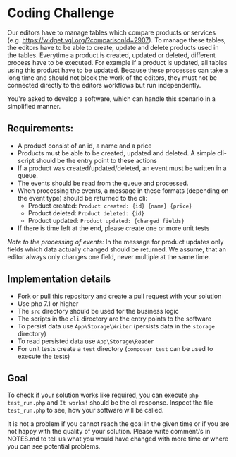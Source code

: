 # Coding Challenge
Our editors have to manage tables which compare products or services (e.g. https://widget.vgl.org/?comparisonId=2907).
To manage these tables, the editors have to be able to create, update and delete products used in the tables.
Everytime a product is created, updated or deleted, different process have to be executed. For example if a product is updated, all tables using this product have to be updated.
Because these processes can take a long time and should not block the work of the editors, they must not be connected directly to the editors workflows but run independently.

You're asked to develop a software, which can handle this scenario in a simplified manner.

## Requirements:
- A product consist of an id, a name and a price
- Products must be able to be created, updated and deleted. A simple cli-script should be the entry point to these actions
- If a product was created/updated/deleted, an event must be written in a queue.
- The events should be read from the queue and processed.
- When processing the events, a message in these formats (depending on the event type) should be returned to the cli:
  - Product created: `Product created: {id} {name} {price}`
  - Product deleted: `Product deleted: {id}`
  - Product updated: `Product updated: {changed fields}`
- If there is time left at the end, please create one or more unit tests

*Note to the processing of events:*
In the message for product updates only fields which data actually changed should be returned. 
We assume, that an editor always only changes one field, never multiple at the same time.

## Implementation details

- Fork or pull this repository and create a pull request with your solution
- Use php 7.1 or higher
- The `src` directory should be used for the business logic
- The scripts in the `cli` directory are the entry points to the software
- To persist data use `App\Storage\Writer` (persists data in the `storage` directory)
- To read persisted data use `App\Storage\Reader`
- For unit tests create a `test` directory (`composer test` can be used to execute the tests)

## Goal
To check if your solution works like required, you can execute `php test_run.php` and `It works!` should be the cli response. 
Inspect the file `test_run.php` to see, how your software will be called.

It is not a problem if you cannot reach the goal in the given time or if you are not happy with the quality of your solution.
Please write comment/s in NOTES.md to tell us what you would have changed with more time or where you can see potential problems.
